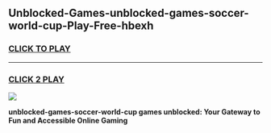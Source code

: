 
## Unblocked-Games-unblocked-games-soccer-world-cup-Play-Free-hbexh
<h3>
<a href="https://premium76.site?title=unblocked-games-soccer-world-cup&ref=19M">CLICK TO PLAY</a></h3>
<hr>

<h3>
<a href="https://premium76.site?title=unblocked-games-soccer-world-cup&ref=19M">CLICK 2 PLAY</a>
  
</h3>

<a href="https://premium76.site?title=unblocked-games-soccer-world-cup&ref=19M"><img src="https://clearcache.store/games.png"></a>


**unblocked-games-soccer-world-cup games unblocked: Your Gateway to Fun and Accessible Online Gaming**
